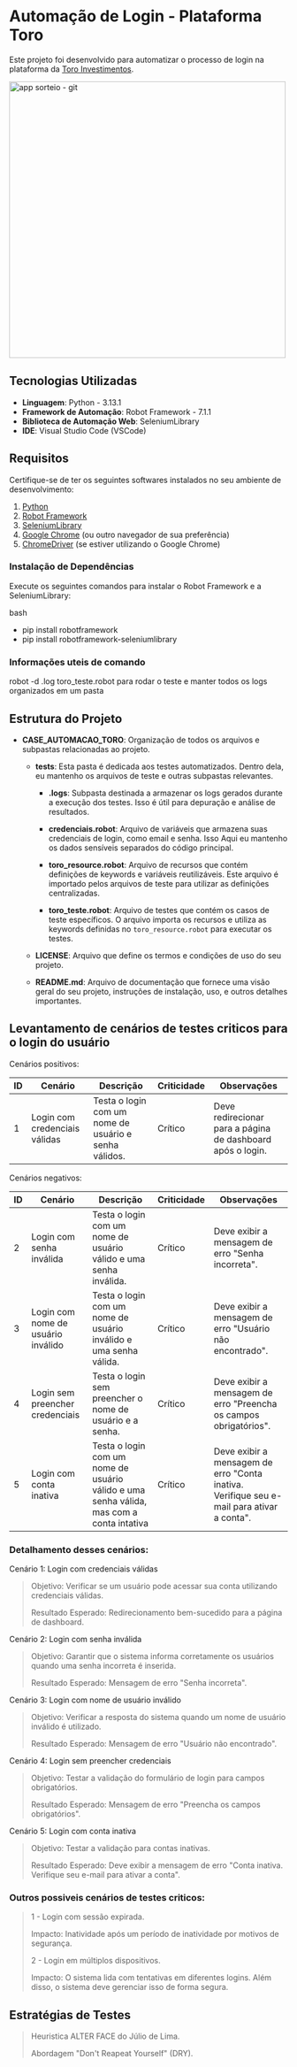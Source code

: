 # Automação de Login - Plataforma Toro
Este projeto foi desenvolvido para automatizar o processo de login na plataforma da [Toro Investimentos](https://www.toroinvestimentos.com.br/).

<img width="500" alt="app sorteio - git" src="https://github.com/user-attachments/assets/4e94c3d6-396d-46a9-8c27-9a674477cd02">

## Tecnologias Utilizadas

- **Linguagem**: Python - 3.13.1
- **Framework de Automação**: Robot Framework - 7.1.1
- **Biblioteca de Automação Web**: SeleniumLibrary
- **IDE**: Visual Studio Code (VSCode)

## Requisitos

Certifique-se de ter os seguintes softwares instalados no seu ambiente de desenvolvimento:

1. [Python](https://www.python.org/downloads/)
2. [Robot Framework](https://robotframework.org/)
3. [SeleniumLibrary](https://robotframework.org/SeleniumLibrary/)
4. [Google Chrome](https://www.google.com/intl/pt-BR/chrome/) (ou outro navegador de sua preferência)
5. [ChromeDriver](https://sites.google.com/a/chromium.org/chromedriver/downloads) (se estiver utilizando o Google Chrome)

### Instalação de Dependências

Execute os seguintes comandos para instalar o Robot Framework e a SeleniumLibrary:

bash
- pip install robotframework
- pip install robotframework-seleniumlibrary

### Informações uteis de comando
robot -d .log toro_teste.robot para rodar o teste e manter todos os logs organizados em um pasta


## Estrutura do Projeto

- **CASE_AUTOMACAO_TORO**: Organização de todos os arquivos e subpastas relacionadas ao projeto.

  - **tests**: Esta pasta é dedicada aos testes automatizados. Dentro dela, eu mantenho os arquivos de teste e outras subpastas relevantes.

    - **.logs**: Subpasta destinada a armazenar os logs gerados durante a execução dos testes. Isso é útil para depuração e análise de resultados.

    - **credenciais.robot**: Arquivo de variáveis que armazena suas credenciais de login, como email e senha. Isso Aqui eu mantenho os dados sensíveis separados do código principal.

    - **toro_resource.robot**: Arquivo de recursos que contém definições de keywords e variáveis reutilizáveis. Este arquivo é importado pelos arquivos de teste para utilizar as definições centralizadas.

    - **toro_teste.robot**: Arquivo de testes que contém os casos de teste específicos. O arquivo importa os recursos e utiliza as keywords definidas no `toro_resource.robot` para executar os testes.

  - **LICENSE**: Arquivo que define os termos e condições de uso do seu projeto. 

  - **README.md**: Arquivo de documentação que fornece uma visão geral do seu projeto, instruções de instalação, uso, e outros detalhes importantes.



## Levantamento de cenários de testes criticos para o login do usuário

Cenários positivos:

| ID  | Cenário                              | Descrição                                                                                  | Criticidade |  Observações                                                   |
|-----|--------------------------------------|--------------------------------------------------------------------------------------------|-------------|----------------------------------------------------------------|
| 1   | Login com credenciais válidas        | Testa o login com um nome de usuário e senha válidos.                                      | Crítico     | Deve redirecionar para a página de dashboard após o login.    |

 Cenários negativos:

| ID  | Cenário                              | Descrição                                                                                  | Criticidade | Observações                                                   |
|-----|--------------------------------------|--------------------------------------------------------------------------------------------|-------------|----------------------------------------------------------------|
| 2   | Login com senha inválida             | Testa o login com um nome de usuário válido e uma senha inválida.                          | Crítico     | Deve exibir a mensagem de erro "Senha incorreta".             |
| 3   | Login com nome de usuário inválido   | Testa o login com um nome de usuário inválido e uma senha válida.                          | Crítico     | Deve exibir a mensagem de erro "Usuário não encontrado".      |
| 4   | Login sem preencher credenciais      | Testa o login sem preencher o nome de usuário e a senha.                                   | Crítico     | Deve exibir a mensagem de erro "Preencha os campos obrigatórios". |
| 5   | Login com conta inativa              | Testa o login com um nome de usuário válido e uma senha válida, mas com a conta intativa   | Crítico     | Deve exibir a mensagem de erro "Conta inativa. Verifique seu e-mail para ativar a conta". |

### Detalhamento desses cenários:
Cenário 1: Login com credenciais válidas
> Objetivo: Verificar se um usuário pode acessar sua conta utilizando credenciais válidas.
> 
> Resultado Esperado: Redirecionamento bem-sucedido para a página de dashboard.
>
Cenário 2: Login com senha inválida
> Objetivo: Garantir que o sistema informa corretamente os usuários quando uma senha incorreta é inserida.
> 
> Resultado Esperado: Mensagem de erro "Senha incorreta".
>
Cenário 3: Login com nome de usuário inválido
> Objetivo: Verificar a resposta do sistema quando um nome de usuário inválido é utilizado.
> 
> Resultado Esperado: Mensagem de erro "Usuário não encontrado".
>
Cenário 4: Login sem preencher credenciais
> Objetivo: Testar a validação do formulário de login para campos obrigatórios.
> 
> Resultado Esperado: Mensagem de erro "Preencha os campos obrigatórios".
>
Cenário 5: Login com conta inativa
> Objetivo: Testar a validação para contas inativas.
> 
> Resultado Esperado: Deve exibir a mensagem de erro "Conta inativa. Verifique seu e-mail para ativar a conta".

### Outros possiveis cenários de testes criticos:
> 1 - Login com sessão expirada.
> 
> Impacto: Inatividade após um período de inatividade por motivos de segurança.
>
> 2 - Login em múltiplos dispositivos.
> 
> Impacto: O sistema lida com tentativas em diferentes logins. Além disso, o sistema deve gerenciar isso de forma segura.
>
## Estratégias de Testes
> Heuristica ALTER FACE do Júlio de Lima.
> 
> Abordagem "Don't Reapeat Yourself" (DRY).



